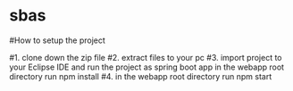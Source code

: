 # sbas

#How to setup the project

#1. clone down the zip file
#2. extract files to your pc
#3. import project to your Eclipse IDE and run the project as spring boot app 
in the webapp root directory run npm install
#4. in the webapp root directory run npm start
